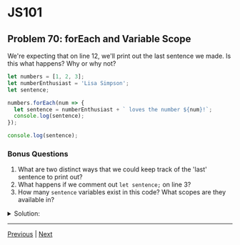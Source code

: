 # JS101
## Problem 70: forEach and Variable Scope

We're expecting that on line 12, we'll print out the last sentence we made. Is this what happens? Why or why not?

```js
let numbers = [1, 2, 3];
let numberEnthusiast = 'Lisa Simpson';
let sentence;

numbers.forEach(num => {
  let sentence = numberEnthusiast + ` loves the number ${num}!`;
  console.log(sentence);
});

console.log(sentence);
```

### Bonus Questions
1. What are two distinct ways that we could keep track of the 'last' sentence to print out?
2. What happens if we comment out `let sentence;` on line 3?
3. How many `sentence` variables exist in this code? What scopes are they available in?

<details>
<summary>Solution:</summary>

Line 12 prints `undefined`.

**Explanation:**

On line 3, `sentence` is declared but not initialized, so it has the value `undefined`. Inside the `forEach` callback (lines 6-8), a NEW local variable `sentence` is declared with `let`. This creates a separate variable that shadows the outer `sentence`. The outer `sentence` is never assigned a value, so when we log it on line 12, it's still `undefined`.

The forEach callback logs:
```
Lisa Simpson loves the number 1!
Lisa Simpson loves the number 2!
Lisa Simpson loves the number 3!
```

But the final line logs: `undefined`

**Bonus Questions:**

1. Two ways to keep track of the last sentence:

**Option 1 - Remove the `let` inside forEach:**
```js
let sentence;

numbers.forEach(num => {
  sentence = numberEnthusiast + ` loves the number ${num}!`;  // No 'let'
  console.log(sentence);
});

console.log(sentence);  // Last sentence
```

**Option 2 - Use a different variable name:**
```js
let lastSentence;

numbers.forEach(num => {
  let sentence = numberEnthusiast + ` loves the number ${num}!`;
  console.log(sentence);
  lastSentence = sentence;
});

console.log(lastSentence);  // Last sentence
```

2. If we comment out `let sentence;` on line 3, we get a `ReferenceError: sentence is not defined` on line 12, because the `sentence` inside the forEach is local to that callback and can't be accessed outside.

3. Two `sentence` variables exist:
   - One in the outer scope (line 3) - available from line 3 onwards in the outer scope
   - One in the forEach callback scope (line 6) - only available inside the callback, shadows the outer one

</details>

---

[Previous](69.md) | [Next](71.md)

